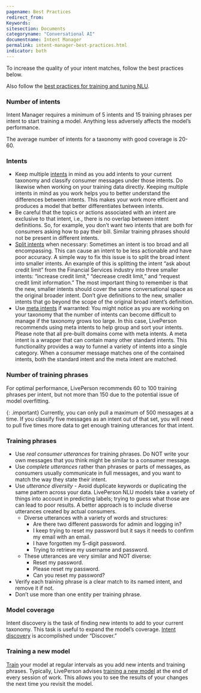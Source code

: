 ```yaml
---
pagename: Best Practices
redirect_from:
Keywords:
sitesection: Documents
categoryname: "Conversational AI"
documentname: Intent Manager
permalink: intent-manager-best-practices.html
indicator: both
---
```


To increase the quality of your intent matches, follow the best practices below.

Also follow the [best practices for training and tuning NLU](conversation-builder-best-practices-train-tune-nlu.html).

### Number of intents
Intent Manager requires a minimum of 5 intents and 15 training phrases per intent to start training a model. Anything less adversely affects the model’s performance.

The average number of intents for a taxonomy with good coverage is 20-60.

### Intents
* Keep multiple [intents](intent-manager-key-terms-concepts.html#intents) in mind as you add intents to your current taxonomy and classify consumer messages under those intents. Do likewise when working on your training data directly. Keeping multiple intents in mind as you work helps you to better understand the differences between intents. This makes your work more efficient and produces a model that better differentiates between intents.
* Be careful that the topics or actions associated with an intent are exclusive to that intent, i.e., there is no overlap between intent definitions. So, for example, you don’t want two intents that are both for consumers asking how to pay their bill. Similar training phrases should not be present in different intents.
* [Split intents](intent-manager-discover-intent-discovery.html#split-an-intent) when necessary: Sometimes an intent is too broad and all encompassing. This can cause an intent to be less actionable and have poor accuracy. A simple way to fix this issue is to split the broad intent into smaller intents. An example of this is splitting the intent “ask about credit limit” from the Financial Services industry into three smaller intents: “increase credit limit,” “decrease credit limit,” and “request credit limit information.” The most important thing to remember is that the new, smaller intents should cover the same conversational space as the original broader intent. Don’t give definitions to the new, smaller intents that go beyond the scope of the original broad intent’s definition.
* Use [meta intents](intent-manager-key-terms-concepts.html#meta-intents) if warranted: You might notice as you are working on your taxonomy that the number of intents can become difficult to manage if the taxonomy grows too large. In this case, LivePerson recommends using meta intents to help group and sort your intents. Please note that all pre-built domains come with meta intents. A meta intent is a wrapper that can contain many other standard intents. This functionality provides a way to funnel a variety of intents into a single category. When a consumer message matches one of the contained intents, both the standard intent and the meta intent are matched.

### Number of training phrases
For optimal performance, LivePerson recommends 60 to 100 training phrases per intent, but not more than 150 due to the potential issue of model overfitting.

{: .important}
Currently, you can only pull a maximum of 500 messages at a time. If you classify five messages as an intent out of that set, you will need to pull five times more data to get enough training utterances for that intent.

### Training phrases
* Use *real consumer utterances* for training phrases. Do NOT write your own messages that you think might be similar to a consumer message.
* Use *complete utterances* rather than phrases or parts of messages, as consumers usually communicate in full messages, and you want to match the way they state their intent.
* Use *utterance diversity* - Avoid duplicate keywords or duplicating the same pattern across your data. LivePerson NLU models take a variety of things into account in predicting labels; trying to guess what those are can lead to poor results. A better approach is to include diverse utterances created by actual consumers.
    * Diverse utterances with a variety of words and structures:
        * Are there two different passwords for admin and logging in?
        * I keep trying to reset my password but it says it needs to confirm my email with an email.
        * I have forgotten my 5-digit password.
        * Trying to retrieve my username and password.
    * These utterances are very similar and NOT diverse:
        * Reset my password.
        * Please reset my password.
        * Can you reset my password?
* Verify each training phrase is a clear match to its named intent, and remove it if not.
* Don’t use more than one entity per training phrase.

### Model coverage
Intent discovery is the task of finding new intents to add to your current taxonomy. This task is useful to expand the model’s coverage. [Intent discovery](intent-manager-discover-intent-discovery.html) is accomplished under “Discover.”

### Training a new model
[Train](intent-manager-key-terms-concepts.html#training) your model at regular intervals as you add new intents and training phrases. Typically, LivePerson advises [training a new model](intent-manager-build-domains.html#train-a-liveperson-domain) at the end of every session of work. This allows you to see the results of your changes the next time you revisit the model.
